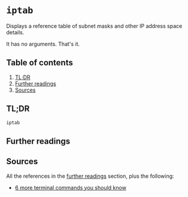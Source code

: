 # `iptab`

Displays a reference table of subnet masks and other IP address space details.

It has no arguments. That's it.

## Table of contents <!-- omit in toc -->

1. [TL;DR](#tldr)
1. [Further readings](#further-readings)
1. [Sources](#sources)

## TL;DR

```sh
iptab
```

## Further readings

## Sources

All the references in the [further readings] section, plus the following:

- [6 more terminal commands you should know]

<!--
  references
  -->

<!-- upstream -->
<!-- article sections -->
[further readings]: #further-readings

<!-- knowledge base -->
<!-- others -->
[6 more terminal commands you should know]: https://betterprogramming.pub/6-more-terminal-commands-you-should-know-3606cecdf8b6
